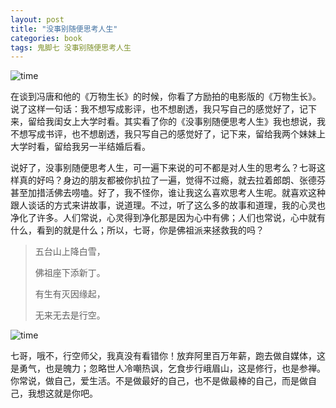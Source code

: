 ```yaml
---
layout: post
title: "没事别随便思考人生"
categories: book
tags: 鬼脚七 没事别随便思考人生
---
```


![time](http://ww3.sinaimg.cn/large/9e68a475gw1f1ipw277rkj20zk0k0abg.jpg)

在谈到冯唐和他的《万物生长》的时候，你看了方励拍的电影版的《万物生长》。说了这样一句话：我不想写成影评，也不想剧透，我只写自己的感觉好了，记下来，留给我闺女上大学时看。其实看了你的《没事别随便思考人生》我也想说，我不想写成书评，也不想剧透，我只写自己的感觉好了，记下来，留给我两个妹妹上大学时看，留给我另一半结婚后看。

说好了，没事别随便思考人生，可一遍下来说的可不都是对人生的思考么？七哥这样真的好吗？身边的朋友都被你扒拉了一遍，觉得不过瘾，就去拉着郎朗、张德芬甚至加措活佛去唠嗑。好了，我不怪你，谁让我这么喜欢思考人生呢。就喜欢这种跟人谈话的方式来讲故事，说道理。不过，听了这么多的故事和道理，我的心灵也净化了许多。人们常说，心灵得到净化那是因为心中有佛；人们也常说，心中就有什么，看到的就是什么；所以，七哥，你是佛祖派来拯救我的吗？

> 五台山上降白雪，
>
> 佛祖座下添新丁。
>
> 有生有灭因缘起，
>
> 无来无去是行空。

![time](http://ww1.sinaimg.cn/bmiddle/3d5b0116jw1ezhmo6y0u8j21w02ioqv5.jpg)


七哥，哦不，行空师父，我真没有看错你！放弃阿里百万年薪，跑去做自媒体，这是勇气，也是魄力；忽略世人冷嘲热讽，乞食步行峨眉山，这是修行，也是参禅。你常说，做自己，爱生活。不是做最好的自己，也不是做最棒的自己，而是做自己，我想这就是你吧。